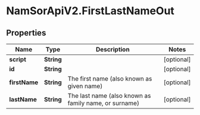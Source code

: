# NamSorApiV2.FirstLastNameOut

## Properties
Name | Type | Description | Notes
------------ | ------------- | ------------- | -------------
**script** | **String** |  | [optional] 
**id** | **String** |  | [optional] 
**firstName** | **String** | The first name (also known as given name) | [optional] 
**lastName** | **String** | The last name (also known as family name, or surname) | [optional] 



